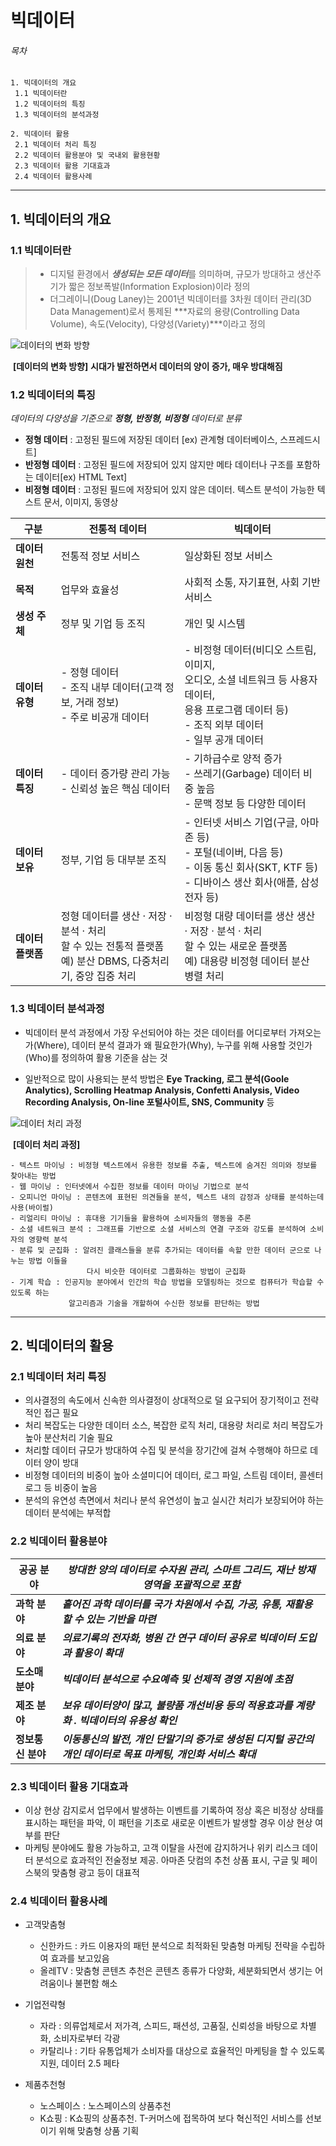 # 빅데이터

######   목차    

    1. 빅데이터의 개요
     1.1 빅데이터란 
     1.2 빅데이터의 특징
     1.3 빅데이터의 분석과정
    
    2. 빅데이터 활용
     2.1 빅데이터 처리 특징
     2.2 빅데이터 활용분야 및 국내외 활용현황
     2.3 빅데이터 활용 기대효과
     2.4 빅데이터 활용사례

------

## 1. 빅데이터의 개요



### 1.1 빅데이터란

>+ 디지털 환경에서 ***생성되는 모든 데이터***를 의미하며, 규모가
>  방대하고 생산주기가 짧은 정보폭발(Information Explosion)이라 정의
>+ 더그레이니(Doug Laney)는 2001년 빅데이터를 3차원 데이터 관리(3D Data Management)로서 통제된 ***자료의 용량(Controlling Data Volume), 속도(Velocity), 다양성(Variety)***이라고 정의



![데이터의 변화 방향](Data_1.png)

​									**[데이터의 변화 방향]** **시대가 발전하면서 데이터의 양이 증가, 매우 방대해짐**



### 1.2 빅데이터의 특징

   _데이터의 다양성을 기준으로 **정형, 반정형, 비정형** 데이터로 분류_

* **정형 데이터** : 고정된 필드에 저장된 데이터 [ex) 관계형 데이터베이스, 스프레드시트]
* **반정형 데이터** : 고정된 필드에 저장되어 있지 않지만 메타 데이터나 구조를 포함하는 데이터[ex) HTML Text]
* **비정형 데이터** : 고정된 필드에 저장되어 있지 않은 데이터. 텍스트 분석이 가능한 텍스트 문서, 이미지, 동영상 



| 구분              | 전통적 데이터                                                | 빅데이터                                                     |
| ----------------- | ------------------------------------------------------------ | ------------------------------------------------------------ |
| **데이터 원천**   | 전통적 정보 서비스                                           | 일상화된 정보 서비스                                         |
| **목적**          | 업무와 효율성                                                | 사회적 소통, 자기표현, 사회 기반 서비스                      |
| **생성 주체**     | 정부 및 기업 등 조직                                         | 개인 및 시스템                                               |
| **데이터 유형**   | - 정형 데이터<br/>- 조직 내부 데이터(고객 정보, 거래 정보)<br/>- 주로 비공개 데이터 | - 비정형 데이터(비디오 스트림, 이미지,<br/> 오디오, 소셜 네트워크 등 사용자 데이터,<br/> 응용 프로그램 데이터 등) <br/>- 조직 외부 데이터<br/>- 일부 공개 데이터 |
| **데이터 특징**   | - 데이터 증가량 관리 가능 <br/>- 신뢰성 높은 핵심 데이터     | - 기하급수로 양적 증가<br/>- 쓰레기(Garbage) 데이터 비중 높음<br/>- 문맥 정보 등 다양한 데이터 |
| **데이터 보유**   | 정부, 기업 등 대부분 조직                                    | - 인터넷 서비스 기업(구글, 아마존 등)<br/>- 포털(네이버, 다음 등)<br/>- 이동 통신 회사(SKT, KTF 등)<br/>- 디바이스 생산 회사(애플, 삼성전자 등) |
| **데이터 플랫폼** | 정형 데이터를 생산 · 저장 · 분석 · 처리<br/>할 수 있는 전통적 플랫폼<br/>예) 분산 DBMS, 다중처리기, 중앙 집중 처리 | 비정형 대량 데이터를 생산 생산 · 저장 · 분석 · 처리<br/>할 수 있는 새로운 플랫폼<br/>예) 대용량 비정형 데이터 분산 병렬 처리 |



### 1.3 빅데이터 분석과정

- 빅데이터 분석 과정에서 가장 우선되어야 하는 것은 데이터를 어디로부터 가져오는가(Where), 데이터 분석 결과가 왜 필요한가(Why), 누구를 위해 사용할 것인가(Who)를 정의하여 활용 기준을 삼는 것

- 일반적으로 많이 사용되는 분석 방법은 **Eye Tracking, 로그 분석(Goole Analytics), Scrolling Heatmap Analysis, Confetti Analysis, Video Recording Analysis, On-line 포털사이트, SNS, Community** 등

![데이터 처리 과정](Data_2.png)

​							**[데이터 처리 과정]** 



```
- 텍스트 마이닝 : 비정형 텍스트에서 유용한 정보를 추출, 텍스트에 숨겨진 의미와 정보를 찾아내는 방법
- 웹 마이닝 : 인터넷에서 수집한 정보를 데이터 마이닝 기법으로 분석
- 오피니언 마이닝 : 콘텐츠에 표현된 의견들을 분석, 텍스트 내의 감정과 상태를 분석하는데 사용(바이럴)
- 리얼리티 마이닝 : 휴대용 기기들을 활용하여 소비자들의 행동을 추론
- 소셜 네트워크 분석 : 그래프를 기반으로 소셜 서비스의 연결 구조와 강도를 분석하여 소비자의 영향력 분석 
- 분류 및 군집화 : 알려진 클래스들을 분류 추가되는 데이터를 속할 만한 데이터 군으로 나누는 방법 이들을 
                 다시 비슷한 데이터로 그룹화하는 방법이 군집화
- 기계 학습 : 인공지능 분야에서 인간의 학습 방법을 모델링하는 것으로 컴퓨터가 학습할 수 있도록 하는 
             알고리즘과 기술을 개할하여 수신한 정보를 판단하는 방법
```

------

## 2. 빅데이터의 활용



### 2.1 빅데이터 처리 특징

* 의사결정의 속도에서 신속한 의사결정이 상대적으로 덜 요구되어 장기적이고 전략적인 접근 필요
* 처리 복잡도는 다양한 데이터 소스, 복잡한 로직 처리, 대용량 처리로 처리 복잡도가 높아 분산처리 기술 필요
* 처리할 데이터 규모가 방대하여 수집 및 분석을 장기간에 걸쳐 수행해야 하므로 데이터 양이 방대
* 비정형 데이터의 비중이 높아 소셜미디어 데이터, 로그 파일, 스트림 데이터, 콜센터 로그 등 비중이 높음
* 분석의 유연성 측면에서 처리나 분석 유연성이 높고 실시간 처리가 보장되어야 하는 데이터 분석에는 부적합



### 2.2 빅데이터 활용분야

| 공공 분야         | *방대한 양의 데이터로 수자원 관리, 스마트 그리드, 재난 방재 영역을 포괄적으로 포함* |
| ----------------- | ------------------------------------------------------------ |
| **과학 분야**     | ***흩어진 과학 데이터를 국가 차원에서 수집, 가공, 유통, 재활용 할 수 있는 기반을 마련*** |
| **의료 분야**     | ***의료기록의 전자화, 병원 간 연구 데이터 공유로 빅데이터 도입과 활용이 확대*** |
| **도소매 분야**   | ***빅데이터 분석으로 수요예측 및 선제적 경영 지원에 초점***  |
| **제조 분야**     | ***보유 데이터양이 많고, 불량품 개선비용 등의 적용효과를 계량화 . 빅데이터의 유용성 확인*** |
| **정보통신 분야** | ***이동통신의 발전, 개인 단말기의 증가로 생성된 디지털 공간의 개인 데이터로 목표 마케팅, 개인화 서비스 확대*** |



### 2.3 빅데이터 활용 기대효과

* 이상 현상 감지로서 업무에서 발생하는 이벤트를 기록하여 정상 혹은 비정상 상태를 표시하는 패턴을 파악, 이 패턴을 기초로 새로운 이벤트가 발생할 경우 이상 현상 여부를 판단
* 마케팅 분야에도 활용 가능하고, 고객 이탈을 사전에 감지하거나 위키 리스크 데이터 분석으로 효과적인 전술정보 제공. 아마존 닷컴의 추천 상품 표시, 구글 및 페이스북의 맞춤형 광고 등이 대표적



### 2.4 빅데이터 활용사례

* 고객맞춤형
  * 신한카드 : 카드 이용자의 패턴 분석으로 최적화된 맞춤형 마케팅 전략을 수립하여 효과를 보고있음
  * 올레TV : 맞춤형 콘텐츠 추천은 콘텐츠 종류가 다양화, 세분화되면서 생기는 어려움이나 불편함 해소

* 기업전략형
  * 자라 : 의류업체로서 저가격, 스피드, 패션성, 고품질, 신뢰성을 바탕으로 차별화, 소비자로부터 각광
  * 카탈리나 : 기타 유통업체가 소비자를 대상으로 효율적인 마케팅을 할 수 있도록 지원, 데이터 2.5 페타

* 제품추천형
  * 노스페이스 :  노스페이스의 상품추천
  * K쇼핑 : K쇼핑의 상품추천. T-커머스에 접목하여 보다 혁신적인 서비스를 선보이기 위해 맞춤형 상품 기획